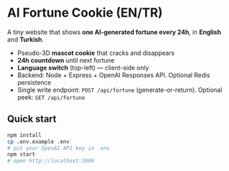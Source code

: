 # AI Fortune Cookie (EN/TR)

A tiny website that shows **one AI-generated fortune every 24h**, in **English** and **Turkish**.

- Pseudo-3D **mascot cookie** that cracks and disappears
- **24h countdown** until next fortune
- **Language switch** (top-left) — client-side only
- Backend: Node + Express + OpenAI Responses API. Optional Redis persistence
- Single write endpoint: `POST /api/fortune` (generate-or-return). Optional peek: `GET /api/fortune`

## Quick start

```bash
npm install
cp .env.example .env
# put your OpenAI API key in .env
npm start
# open http://localhost:3000

